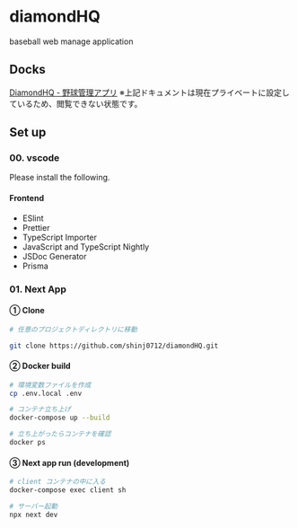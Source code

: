 # diamondHQ
baseball web manage application

## Docks
[DiamondHQ - 野球管理アプリ](https://www.notion.so/DiamondHQ-8b0ae72882b24dcbb11198c366c07cd6)
※上記ドキュメントは現在プライベートに設定しているため、閲覧できない状態です。

## Set up
### 00. vscode
Please install the following.
#### Frontend
* ESlint
* Prettier
* TypeScript Importer
* JavaScript and TypeScript Nightly
* JSDoc Generator
* Prisma
### 01. Next App
#### ① Clone
```bash
# 任意のプロジェクトディレクトリに移動

git clone https://github.com/shinj0712/diamondHQ.git
```
#### ② Docker build
```bash
# 環境変数ファイルを作成
cp .env.local .env

# コンテナ立ち上げ
docker-compose up --build

# 立ち上がったらコンテナを確認
docker ps
```
#### ③ Next app run (development)
```bash
# client コンテナの中に入る
docker-compose exec client sh

# サーバー起動
npx next dev
```